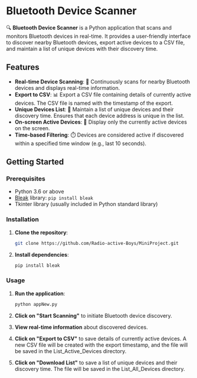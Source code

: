 # Bluetooth Device Scanner

🔍 **Bluetooth Device Scanner** is a Python application that scans and monitors Bluetooth devices in real-time. It provides a user-friendly interface to discover nearby Bluetooth devices, export active devices to a CSV file, and maintain a list of unique devices with their discovery time.

## Features

- **Real-time Device Scanning**: 🔄 Continuously scans for nearby Bluetooth devices and displays real-time information.
- **Export to CSV**: 📊 Export a CSV file containing details of currently active devices. The CSV file is named with the timestamp of the export.
- **Unique Devices List**: 📅 Maintain a list of unique devices and their discovery time. Ensures that each device address is unique in the list.
- **On-screen Active Devices**: 📡 Display only the currently active devices on the screen.
- **Time-based Filtering**: ⏱️ Devices are considered active if discovered within a specified time window (e.g., last 10 seconds).

## Getting Started

### Prerequisites

- Python 3.6 or above
- [Bleak](https://pypi.org/project/bleak/) library: `pip install bleak`
- Tkinter library (usually included in Python standard library)

### Installation

1. **Clone the repository**:

   ```bash
   git clone https://github.com/Radio-active-Boys/MiniProject.git
   ```

2. **Install dependencies**:

   ```bash
   pip install bleak
   ```

### Usage

1. **Run the application**:

   ```bash
   python appNew.py
   ```

2. **Click on "Start Scanning"** to initiate Bluetooth device discovery.
3. **View real-time information** about discovered devices.
4. **Click on "Export to CSV"** to save details of currently active devices. A new CSV file will be created with the export timestamp, and the file will be saved in the List_Active_Devices directory.
5. **Click on "Download List"** to save a list of unique devices and their discovery time. The file will be saved in the List_All_Devices directory.
